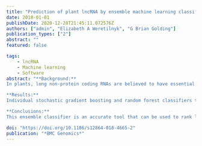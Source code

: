 ```yaml
---
title: "Prediction of plant lncRNA by ensemble machine learning classifiers"
date: 2018-01-01
publishDate: 2020-12-28T21:45:11.072576Z
authors: ["admin", "Elizabeth A Weretilnyk", "G Brian Golding"]
publication_types: ["2"]
abstract: ""
featured: false

tags:
    - lncRNA
    - Machine learning
    - Software
abstract: "**Background:**
In plants, long non-protein coding RNAs are believed to have essential roles in development and stress responses. However, relative to advances on discerning biological roles for long non-protein coding RNAs in animal systems, this RNA class in plants is largely understudied. With comparatively few validated plant long non-coding RNAs, research on this potentially critical class of RNA is hindered by a lack of appropriate prediction tools and databases. Supervised learning models trained on data sets of mostly non-validated, non-coding transcripts have been previously used to identify this enigmatic RNA class with applications largely focused on animal systems. Our approach uses a training set comprised only of empirically validated long non-protein coding RNAs from plant, animal, and viral sources to predict and rank candidate long non-protein coding gene products for future functional validation.

**Results:**
Individual stochastic gradient boosting and random forest classifiers trained on only empirically validated long non-protein coding RNAs were constructed. In order to use the strengths of multiple classifiers, we combined multiple models into a single stacking meta-learner. This ensemble approach benefits from the diversity of several learners to effectively identify putative plant long non-coding RNAs from transcript sequence features. When the predicted genes identified by the ensemble classifier were compared to those listed in GreeNC, an established plant long non-coding RNA database, overlap for predicted genes from *Arabidopsis thaliana*, *Oryza sativa* and *Eutrema salsugineum* ranged from 51 to 83% with the highest agreement in *Eutrema salsugineum*. Most of the highest ranking predictions from *Arabidopsis thaliana* were annotated as potential natural antisense genes, pseudogenes, transposable elements, or simply computationally predicted hypothetical protein. Due to the nature of this tool, the model can be updated as new long non-protein coding transcripts are identified and functionally verified.

**Conclusions:**
This ensemble classifier is an accurate tool that can be used to rank long non-protein coding RNA predictions for use in conjunction with gene expression studies. Selection of plant transcripts with a high potential for regulatory roles as long non-protein coding RNAs will advance research in the elucidation of long non-protein coding RNA function."

doi: "https://doi.org/10.1186/s12864-018-4665-2"
publication: "*BMC Genomics*"
---
```


